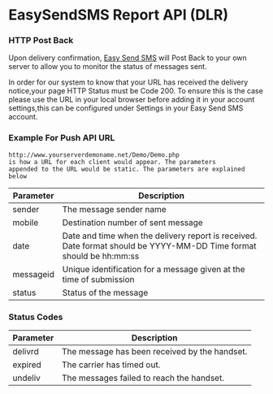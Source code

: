 # EasySendSMS Report API (DLR)

### HTTP Post Back

Upon delivery confirmation, [Easy Send SMS](https://www.easysendsms.com/) will Post Back to your own server to allow you to monitor the status of messages sent.

In order for our system to know that your URL has received the delivery notice,your page HTTP Status must be Code 200. To ensure this is the case please use the URL in your local browser before adding it in your account settings,this can be configured under Settings in your Easy Send SMS account.

### Example For Push API URL

```
http://www.yourserverdemoname.net/Demo/Demo.php 
is how a URL for each client would appear. The parameters
appended to the URL would be static. The parameters are explained below
```

| Parameter | Description |
| --------- | ----------- |
| sender | The message sender name |
| mobile | Destination number of sent message |
| date | Date and time when the delivery report is received. Date format should be YYYY-MM-DD Time format should be hh:mm:ss |
| messageid | Unique identification for a message given at the time of submission |
| status | Status of the message |

### Status Codes

| Parameter | Description |
| --------- | ----------- |
| delivrd | The message has been received by the handset. |
| expired | The carrier has timed out. |
| undeliv | The messages failed to reach the handset. |

